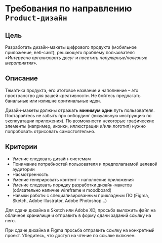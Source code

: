 # Требования по направлению `Product-дизайн`

## Цель

Разработать дизайн-макеты цифрового продукта (мобильное приложение, веб-сайт), решающего проблему пользователя «*Интересно организовать досуг и посетить популярные/полезные мероприятия*». 

## Описание

Тематика продукта, его итоговое название и наполнение – это пространство для вашей креативности. Не бойтесь предлагать банальные или излишне оригинальные идеи. 

Дизайн-макеты должны отражать **минимум один** путь пользователя. Постарайтесь не забыть про онбординг (визуальную инструкцию по эксплуатации приложения). По возможности некоторые графические элементы (например, иконки, иллюстрации и/или логотип) нужно попробовать отрисовать самостоятельно. 

## Критерии
* Умение следовать дизайн-системам
* Понимание потребностей пользователя и предполагаемой целевой аудитории
* Насмотренность
* Умение генерировать контент – наполнение приложения
* Умение следовать порядку разработки дизайн-макетов (обязательно наличие wireframe и moodboard)
* Навыки работы с специализированным прикладным ПО (Figma, Sketch, Adobe Illustrator, Adobe Photoshop...)

Для сдачи дизайна в Sketch или Adobe XD, просьба выложить файл на облачное хранилище и отправить в форму сдачи заданий ссылку на него.

При сдаче дизайна в Figma просьба отправить ссылку на конкретный проект. Убедитесь, что доступ на чтение по ссылке включен.
